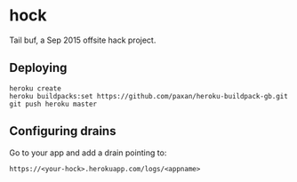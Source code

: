 # hock

Tail buf, a Sep 2015 offsite hack project.

## Deploying

```
heroku create
heroku buildpacks:set https://github.com/paxan/heroku-buildpack-gb.git
git push heroku master
```

## Configuring drains

Go to your app and add a drain pointing to:

```
https://<your-hock>.herokuapp.com/logs/<appname>
```
